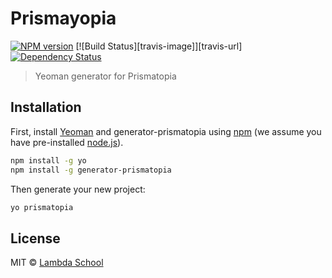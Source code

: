 # Prismayopia

[![NPM version][npm-image]][npm-url] [![Build Status][travis-image]][travis-url] [![Dependency Status][daviddm-image]][daviddm-url]
> Yeoman generator for Prismatopia

## Installation

First, install [Yeoman](http://yeoman.io) and generator-prismatopia using [npm](https://www.npmjs.com/) (we assume you have pre-installed [node.js](https://nodejs.org/)).

```bash
npm install -g yo
npm install -g generator-prismatopia
```

Then generate your new project:

```bash
yo prismatopia
```

## License

MIT © [Lambda School](https://lambdaschool.com)

[npm-image]: https://badge.fury.io/js/generator-prismatopia.svg
[npm-url]: https://www.npmjs.com/package/@lambdaschool/generator-prismatopia
[daviddm-image]: https://david-dm.org/Lambda-School-Labs/generator-prismatopia.svg?theme=shields.io
[daviddm-url]: https://david-dm.org/Lambda-School-Labs/generator-prismatopia
